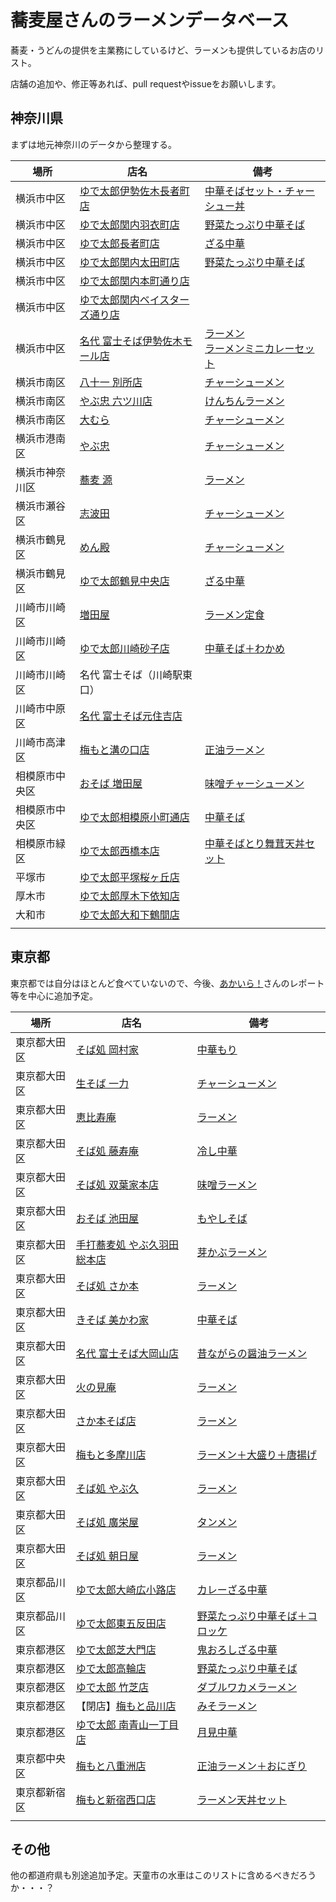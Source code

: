 # 蕎麦屋さんのラーメンデータベース

蕎麦・うどんの提供を主業務にしているけど、ラーメンも提供しているお店のリスト。

店舗の追加や、修正等あれば、pull requestやissueをお願いします。 

## 神奈川県

まずは地元神奈川のデータから整理する。

| 場所           | 店名                                                         | 備考                                                         |
| -------------- | ------------------------------------------------------------ | ------------------------------------------------------------ |
| 横浜市中区     | [ゆで太郎伊勢佐木長者町店](https://ramendb.supleks.jp/s/94466.html) | [中華そばセット・チャーシュー丼](https://ramendb.supleks.jp/review/1121045.html) |
| 横浜市中区     | [ゆで太郎関内羽衣町店](https://ramendb.supleks.jp/s/83387.html) | [野菜たっぷり中華そば](https://ramendb.supleks.jp/review/1135320.html) |
| 横浜市中区     | [ゆで太郎長者町店](https://ramendb.supleks.jp/s/82376.html)  | [ざる中華](https://ramendb.supleks.jp/review/1153871.html)   |
| 横浜市中区     | [ゆで太郎関内太田町店](https://ramendb.supleks.jp/s/84327.html) | [野菜たっぷり中華そば](https://ramendb.supleks.jp/review/1148846.html) |
| 横浜市中区     | [ゆで太郎関内本町通り店](https://ramendb.supleks.jp/s/104597.html) |                                                              |
| 横浜市中区     | [ゆで太郎関内ベイスターズ通り店](https://ramendb.supleks.jp/s/84091.html) |                                                              |
| 横浜市中区     | [名代 富士そば伊勢佐木モール店](https://ramendb.supleks.jp/s/22122.html) | [ラーメン](https://ramendb.supleks.jp/review/183092.html)<br />[ラーメンミニカレーセット](https://ramendb.supleks.jp/review/1042085.html) |
| 横浜市南区     | [八十一 別所店](https://ramendb.supleks.jp/s/112801.html)    | [チャーシューメン](https://ramendb.supleks.jp/review/1172302.html) |
| 横浜市南区     | [やぶ忠 六ツ川店](https://ramendb.supleks.jp/s/110326.html)  | [けんちんラーメン](https://ramendb.supleks.jp/review/1142065.html) |
| 横浜市南区     | [大むら](https://ramendb.supleks.jp/s/111738.html)           | [チャーシューメン](https://ramendb.supleks.jp/review/1159952.html) |
| 横浜市港南区   | [やぶ忠](https://ramendb.supleks.jp/s/57246.html)            | [チャーシューメン](https://ramendb.supleks.jp/review/1084150.html) |
| 横浜市神奈川区 | [蕎麦 源](https://ramendb.supleks.jp/s/28894.html)           | [ラーメン](https://ramendb.supleks.jp/review/1157494.html)   |
| 横浜市瀬谷区   | [志波田](https://ramendb.supleks.jp/s/106488.html)           | [チャーシューメン](https://ramendb.supleks.jp/review/1119264.html) |
| 横浜市鶴見区   | [めん殿](https://ramendb.supleks.jp/s/90453.html)            | [チャーシューメン](https://ramendb.supleks.jp/review/972612.html) |
| 横浜市鶴見区   | [ゆで太郎鶴見中央店](https://ramendb.supleks.jp/s/82393.html) | [ざる中華](https://ramendb.supleks.jp/review/1171468.html)   |
| 川崎市川崎区   | [増田屋](https://ramendb.supleks.jp/s/64218.html)            | [ラーメン定食](https://ramendb.supleks.jp/review/1089655.html) |
| 川崎市川崎区   | [ゆで太郎川崎砂子店](https://ramendb.supleks.jp/s/67785.html) | [中華そば＋わかめ](https://ramendb.supleks.jp/review/1139034.html) |
| 川崎市川崎区   | 名代 富士そば（川崎駅東口）                                  |                                                              |
| 川崎市中原区   | [名代 富士そば元住吉店](https://ramendb.supleks.jp/s/90102.html) |                                                              |
| 川崎市高津区   | [梅もと溝の口店](https://ramendb.supleks.jp/s/62799.html)    | [正油ラーメン](https://ramendb.supleks.jp/review/918706.html) |
| 相模原市中央区 | [おそば 増田屋](https://ramendb.supleks.jp/s/75975.html)     | [味噌チャーシューメン](https://ramendb.supleks.jp/review/1135004.html) |
| 相模原市中央区 | [ゆで太郎相模原小町通店](https://ramendb.supleks.jp/s/106482.html) | [中華そば](https://ramendb.supleks.jp/review/1119117.html)   |
| 相模原市緑区   | [ゆで太郎西橋本店](https://ramendb.supleks.jp/s/98903.html)  | [中華そばとり舞茸天丼セット](https://ramendb.supleks.jp/review/1130647.html) |
| 平塚市         | [ゆで太郎平塚桜ヶ丘店](https://ramendb.supleks.jp/s/107868.html) |                                                              |
| 厚木市         | [ゆで太郎厚木下依知店](https://ramendb.supleks.jp/s/86515.html) |                                                              |
| 大和市         | [ゆで太郎大和下鶴間店](https://ramendb.supleks.jp/s/84839.html) |                                                              |
|                |                                                              |                                                              |



## 東京都

東京都では自分はほとんど食べていないので、今後、[あかいら！](https://ramendb.supleks.jp/u/10254.html)さんのレポート等を中心に追加予定。

| 場所         | 店名                                                         | 備考                                                         |
| ------------ | ------------------------------------------------------------ | ------------------------------------------------------------ |
| 東京都大田区 | [そば処 岡村家](https://ramendb.supleks.jp/s/102649.html)    | [中華もり](https://ramendb.supleks.jp/review/1172348.html)   |
| 東京都大田区 | [生そば 一力](https://ramendb.supleks.jp/s/61058.html)       | [チャーシューメン](https://ramendb.supleks.jp/review/1140145.html) |
| 東京都大田区 | [恵比寿庵](https://ramendb.supleks.jp/s/53425.html)          | [ラーメン](https://ramendb.supleks.jp/review/1168821.html)   |
| 東京都大田区 | [そば処 藤寿庵](https://ramendb.supleks.jp/s/102607.html)    | [冷し中華](https://ramendb.supleks.jp/review/1164617.html)   |
| 東京都大田区 | [そば処 双葉家本店](https://ramendb.supleks.jp/s/102665.html) | [味噌ラーメン](https://ramendb.supleks.jp/review/1152950.html) |
| 東京都大田区 | [おそば 池田屋](https://ramendb.supleks.jp/s/102664.html)    | [もやしそば](https://ramendb.supleks.jp/review/1148527.html) |
| 東京都大田区 | [手打蕎麦処 やぶ久羽田総本店](https://ramendb.supleks.jp/s/102657.html) | [芽かぶラーメン](https://ramendb.supleks.jp/review/1144355.html) |
| 東京都大田区 | [そば処 さか本](https://ramendb.supleks.jp/s/107949.html)    | [ラーメン](https://ramendb.supleks.jp/review/1131741.html)   |
| 東京都大田区 | [きそば 美かわ家](https://ramendb.supleks.jp/s/102589.html)  | [中華そば](https://ramendb.supleks.jp/review/1127137.html)   |
| 東京都大田区 | [名代 富士そば大岡山店](https://ramendb.supleks.jp/s/106170.html) | [昔ながらの醤油ラーメン](https://ramendb.supleks.jp/review/1126202.html) |
| 東京都大田区 | [火の見庵](https://ramendb.supleks.jp/s/71017.html)          | [ラーメン](https://ramendb.supleks.jp/review/1125301.html)   |
| 東京都大田区 | [さか本そば店](https://ramendb.supleks.jp/s/102667.html)     | [ラーメン](https://ramendb.supleks.jp/review/1124106.html)   |
| 東京都大田区 | [梅もと多摩川店](https://ramendb.supleks.jp/s/23864.html)    | [ラーメン＋大盛り＋唐揚げ](https://ramendb.supleks.jp/review/655855.html) |
| 東京都大田区 | [そば処 やぶ久](https://ramendb.supleks.jp/s/102651.html)    | [ラーメン](https://ramendb.supleks.jp/review/1122601.html)   |
| 東京都大田区 | [そば処 廣栄屋](https://ramendb.supleks.jp/s/102656.html)    | [タンメン](https://ramendb.supleks.jp/review/1120734.html)   |
| 東京都大田区 | [そば処 朝日屋](https://ramendb.supleks.jp/s/102627.html)    | [ラーメン](https://ramendb.supleks.jp/review/1119449.html)   |
| 東京都品川区 | [ゆで太郎大崎広小路店](https://ramendb.supleks.jp/s/62281.html) | [カレーざる中華](https://ramendb.supleks.jp/review/1164206.html) |
| 東京都品川区 | [ゆで太郎東五反田店](https://ramendb.supleks.jp/s/62110.html) | [野菜たっぷり中華そば＋コロッケ](https://ramendb.supleks.jp/review/1135730.html) |
| 東京都港区   | [ゆで太郎芝大門店](https://ramendb.supleks.jp/s/61812.html)  | [鬼おろしざる中華](https://ramendb.supleks.jp/review/1158578.html) |
| 東京都港区   | [ゆで太郎高輪店](https://ramendb.supleks.jp/s/60648.html)    | [野菜たっぷり中華そば](https://ramendb.supleks.jp/review/1132716.html) |
| 東京都港区   | [ゆで太郎 竹芝店](https://ramendb.supleks.jp/s/62932.html)   | [ダブルワカメラーメン](https://ramendb.supleks.jp/review/1123178.html) |
| 東京都港区   | 【閉店】[梅もと品川店](https://ramendb.supleks.jp/s/32642.html) | [みそラーメン](https://ramendb.supleks.jp/review/323621.html) |
| 東京都港区   | [ゆで太郎 南青山一丁目店](https://ramendb.supleks.jp/s/56069.html) | [月見中華](https://ramendb.supleks.jp/review/1120205.html)   |
| 東京都中央区 | [梅もと八重洲店](https://ramendb.supleks.jp/s/58520.html)    | [正油ラーメン＋おにぎり](https://ramendb.supleks.jp/review/982356.html) |
| 東京都新宿区 | [梅もと新宿西口店](https://ramendb.supleks.jp/s/20042.html)  | [ラーメン天丼セット](https://ramendb.supleks.jp/review/158281.html) |
|              |                                                              |                                                              |



## その他

他の都道府県も別途追加予定。天童市の水車はこのリストに含めるべきだろうか・・・？
